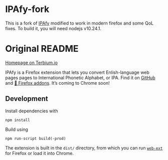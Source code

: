 # IPAfy-fork

This is a fork of [IPAfy](https://github.com/MattX/ipafy) modified to work in modern firefox and some QoL fixes.
To build it, you will need nodejs v10.24.1.

# Original README

[Homepage on Terbium.io](https://terbium.io/2017/07/ipafy/)

IPAfy is a Firefox extension that lets you convert Enlish-language web pages pages to International Phonetic Alphabet, or IPA. Find it on [GitHub](https://github.com/MattX/ipafy) and [🦊 Firefox addons](https://addons.mozilla.org/en-US/firefox/addon/ipafy/). It’s coming to Chrome soon!

## Development

Install dependencies with

```
npm install
```

Build using

```
npm run-script build(-prod)
```

The extension is built in the `dist/` directory, from which you can run [`web-ext`](https://developer.mozilla.org/en-US/docs/Mozilla/Add-ons/WebExtensions/Getting_started_with_web-ext) for Firefox or load it into Chrome.
